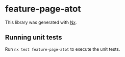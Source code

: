 # feature-page-atot

This library was generated with [Nx](https://nx.dev).

## Running unit tests

Run `nx test feature-page-atot` to execute the unit tests.
